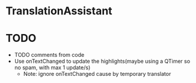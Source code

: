 # TranslationAssistant

# TODO
- TODO comments from code
- Use onTextChanged to update the highlights(maybe using a QTimer so no spam, with max 1 update/s)
    - Note: ignore onTextChanged cause by temporary translator